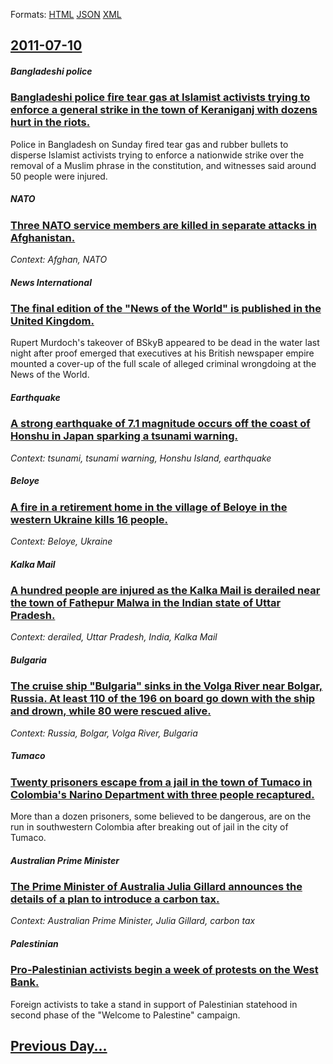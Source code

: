 
Formats: [HTML](2011/07/10/index.html)  [JSON](2011/07/10/index.json)  [XML](2011/07/10/index.xml)  

## [2011-07-10](/news/2011/07/10/index.md)

##### Bangladeshi police
### [Bangladeshi police fire tear gas at Islamist activists trying to enforce a general strike in the town of Keraniganj with dozens hurt in the riots. ](/news/2011/07/10/bangladeshi-police-fire-tear-gas-at-islamist-activists-trying-to-enforce-a-general-strike-in-the-town-of-keraniganj-with-dozens-hurt-in-the.md)
Police in Bangladesh on Sunday fired tear gas and rubber bullets to disperse Islamist activists trying to enforce a nationwide strike over the removal of a Muslim phrase in the constitution, and witnesses said around 50 people were injured.

##### NATO
### [Three NATO service members are killed in separate attacks in Afghanistan. ](/news/2011/07/10/three-nato-service-members-are-killed-in-separate-attacks-in-afghanistan.md)
_Context: Afghan, NATO_

##### News International
### [The final edition of the "News of the World" is published in the United Kingdom. ](/news/2011/07/10/the-final-edition-of-the-news-of-the-world-is-published-in-the-united-kingdom.md)
Rupert Murdoch&#039;s takeover of BSkyB appeared to be dead in the water last night after proof emerged that executives at his British newspaper empire mounted a cover-up of the full scale of alleged criminal wrongdoing at the News of the World.

##### Earthquake
### [A strong earthquake of 7.1 magnitude occurs off the coast of Honshu in Japan sparking a tsunami warning. ](/news/2011/07/10/a-strong-earthquake-of-7-1-magnitude-occurs-off-the-coast-of-honshu-in-japan-sparking-a-tsunami-warning.md)
_Context: tsunami, tsunami warning, Honshu Island, earthquake_

##### Beloye
### [A fire in a retirement home in the village of Beloye in the western Ukraine kills 16 people. ](/news/2011/07/10/a-fire-in-a-retirement-home-in-the-village-of-beloye-in-the-western-ukraine-kills-16-people.md)
_Context: Beloye, Ukraine_

##### Kalka Mail
### [A hundred people are injured as the Kalka Mail is derailed near the town of Fathepur Malwa in the Indian state of Uttar Pradesh. ](/news/2011/07/10/a-hundred-people-are-injured-as-the-kalka-mail-is-derailed-near-the-town-of-fathepur-malwa-in-the-indian-state-of-uttar-pradesh.md)
_Context: derailed, Uttar Pradesh, India, Kalka Mail_

##### Bulgaria
### [The cruise ship "Bulgaria" sinks in the Volga River near Bolgar, Russia. At least 110 of the 196 on board go down with the ship and drown, while 80 were rescued alive. ](/news/2011/07/10/the-cruise-ship-bulgaria-sinks-in-the-volga-river-near-bolgar-russia-at-least-110-of-the-196-on-board-go-down-with-the-ship-and-drown-w.md)
_Context: Russia, Bolgar, Volga River, Bulgaria_

##### Tumaco
### [Twenty prisoners escape from a jail in the town of Tumaco in Colombia's Narino Department with three people recaptured. ](/news/2011/07/10/twenty-prisoners-escape-from-a-jail-in-the-town-of-tumaco-in-colombia-s-naria-o-department-with-three-people-recaptured.md)
More than a dozen prisoners, some believed to be dangerous, are on the run in southwestern Colombia after breaking out of jail in the city of Tumaco.

##### Australian Prime Minister
### [The Prime Minister of Australia Julia Gillard announces the details of a plan to introduce a carbon tax. ](/news/2011/07/10/the-prime-minister-of-australia-julia-gillard-announces-the-details-of-a-plan-to-introduce-a-carbon-tax.md)
_Context: Australian Prime Minister, Julia Gillard, carbon tax_

##### Palestinian
### [Pro-Palestinian activists begin a week of protests on the West Bank. ](/news/2011/07/10/pro-palestinian-activists-begin-a-week-of-protests-on-the-west-bank.md)
Foreign activists to take a stand in support of Palestinian statehood in second phase of the &quot;Welcome to Palestine&quot; campaign.

## [Previous Day...](/news/2011/07/9/index.md)

